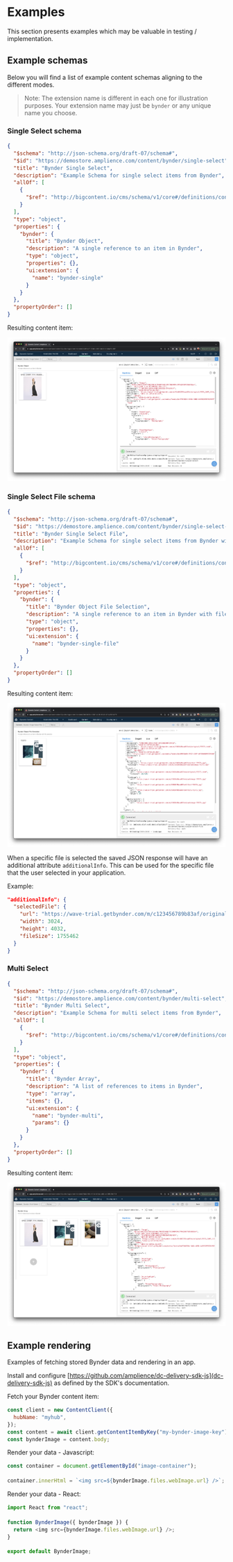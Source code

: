 # Examples

This section presents examples which may be valuable in testing / implementation.

## Example schemas

Below you will find a list of example content schemas aligning to the different modes.

> Note: The extension name is different in each one for illustration purposes. Your extension name may just be `bynder` or any unique name you choose.

### Single Select schema

```json
{
  "$schema": "http://json-schema.org/draft-07/schema#",
  "$id": "https://demostore.amplience.com/content/bynder/single-select",
  "title": "Bynder Single Select",
  "description": "Example Schema for single select items from Bynder",
  "allOf": [
    {
      "$ref": "http://bigcontent.io/cms/schema/v1/core#/definitions/content"
    }
  ],
  "type": "object",
  "properties": {
    "bynder": {
      "title": "Bynder Object",
      "description": "A single reference to an item in Bynder",
      "type": "object",
      "properties": {},
      "ui:extension": {
        "name": "bynder-single"
      }
    }
  },
  "propertyOrder": []
}
```

Resulting content item:

![Bynder Single Select](./../media/bynder-single-select-content.png)

### Single Select File schema

```json
{
  "$schema": "http://json-schema.org/draft-07/schema#",
  "$id": "https://demostore.amplience.com/content/bynder/single-select-file",
  "title": "Bynder Single Select File",
  "description": "Example Schema for single select items from Bynder with file selection",
  "allOf": [
    {
      "$ref": "http://bigcontent.io/cms/schema/v1/core#/definitions/content"
    }
  ],
  "type": "object",
  "properties": {
    "bynder": {
      "title": "Bynder Object File Selection",
      "description": "A single reference to an item in Bynder with file selection",
      "type": "object",
      "properties": {},
      "ui:extension": {
        "name": "bynder-single-file"
      }
    }
  },
  "propertyOrder": []
}
```

Resulting content item:

![Bynder Single Select File](./../media/bynder-single-select-file-content.png)

When a specific file is selected the saved JSON response will have an additional attribute `additionalInfo`. This can be used for the specific file that the user selected in your application.

Example:
```json
"additionalInfo": {
  "selectedFile": {
    "url": "https://wave-trial.getbynder.com/m/c123456789b83af/original/pencils.JPG",
    "width": 3024,
    "height": 4032,
    "fileSize": 1755462
  }
}
```

### Multi Select

```json
{
  "$schema": "http://json-schema.org/draft-07/schema#",
  "$id": "https://demostore.amplience.com/content/bynder/multi-select",
  "title": "Bynder Multi Select",
  "description": "Example Schema for multi select items from Bynder",
  "allOf": [
    {
      "$ref": "http://bigcontent.io/cms/schema/v1/core#/definitions/content"
    }
  ],
  "type": "object",
  "properties": {
    "bynder": {
      "title": "Bynder Array",
      "description": "A list of references to items in Bynder",
      "type": "array",
      "items": {},
      "ui:extension": {
        "name": "bynder-multi",
        "params": {}
      }
    }
  },
  "propertyOrder": []
}
```

Resulting content item:

![Bynder Multi Select](./../media/bynder-multi-select-content.png)

## Example rendering

Examples of fetching stored Bynder data and rendering in an app.

Install and configure [https://github.com/amplience/dc-delivery-sdk-js](dc-delivery-sdk-js) as defined by the SDK's documentation.

Fetch your Bynder content item:

```javascript
const client = new ContentClient({
  hubName: "myhub",
});
const content = await client.getContentItemByKey("my-bynder-image-key");
const bynderImage = content.body;
```

Render your data - Javascript:

```javascript
const container = document.getElementById("image-container");

container.innerHtml = `<img src=${bynderImage.files.webImage.url} />`;
```

Render your data - React:

```javascript
import React from "react";

function BynderImage({ bynderImage }) {
  return <img src={bynderImage.files.webImage.url} />;
}

export default BynderImage;
```
